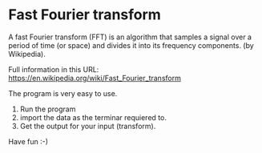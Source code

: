 # Fast Fourier transform
A fast Fourier transform (FFT) is an algorithm that samples a signal over a period of time (or space) and divides it into its frequency components. (by Wikipedia).

Full information in this URL:
https://en.wikipedia.org/wiki/Fast_Fourier_transform

The program is very easy to use.

1. Run the program
2. import the data as the terminar requiered to.
3. Get the output for your input (transform).

Have fun :-)
